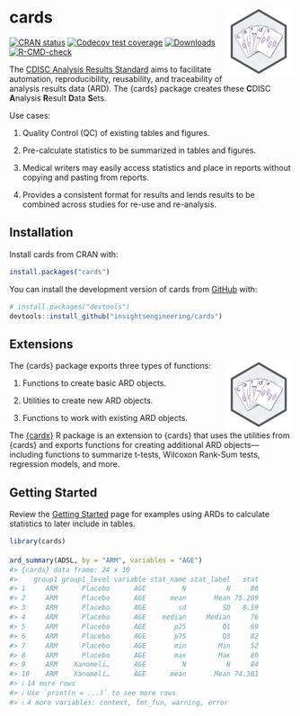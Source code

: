
<!-- README.md is generated from README.Rmd. Please edit that file -->

# cards <a href="https://insightsengineering.github.io/cards/"><img src="https://raw.githubusercontent.com/insightsengineering/cards/main/man/figures/logo.png" align="right" height="120" alt="cards website" /></a>

<!-- badges: start -->

[![CRAN
status](https://www.r-pkg.org/badges/version/cards)](https://CRAN.R-project.org/package=cards)
[![Codecov test
coverage](https://codecov.io/gh/insightsengineering/cards/graph/badge.svg)](https://app.codecov.io/gh/insightsengineering/cards)
[![Downloads](https://cranlogs.r-pkg.org/badges/cards)](https://cran.r-project.org/package=cards)
[![R-CMD-check](https://github.com/insightsengineering/cards/actions/workflows/R-CMD-check.yaml/badge.svg)](https://github.com/insightsengineering/cards/actions/workflows/R-CMD-check.yaml)
<!-- badges: end -->

The [CDISC Analysis Results
Standard](https://www.cdisc.org/standards/foundational/analysis-results-standard)
aims to facilitate automation, reproducibility, reusability, and
traceability of analysis results data (ARD). The {cards} package creates
these **C**DISC **A**nalysis **R**esult **D**ata **S**ets.

Use cases:

1.  Quality Control (QC) of existing tables and figures.

2.  Pre-calculate statistics to be summarized in tables and figures.

3.  Medical writers may easily access statistics and place in reports
    without copying and pasting from reports.

4.  Provides a consistent format for results and lends results to be
    combined across studies for re-use and re-analysis.

## Installation

Install cards from CRAN with:

``` r
install.packages("cards")
```

You can install the development version of cards from
[GitHub](https://github.com/) with:

``` r
# install.packages("devtools")
devtools::install_github("insightsengineering/cards")
```

## Extensions

[<img
src="https://raw.githubusercontent.com/insightsengineering/cardx/main/man/figures/logo.png"
style="float: right" width="120" alt="cardx website" />](https://insightsengineering.github.io/cardx/)

The {cards} package exports three types of functions:

1.  Functions to create basic ARD objects.

2.  Utilities to create new ARD objects.

3.  Functions to work with existing ARD objects.

The [{cardx}](https://github.com/insightsengineering/cardx/) R package
is an extension to {cards} that uses the utilities from {cards} and
exports functions for creating additional ARD objects––including
functions to summarize t-tests, Wilcoxon Rank-Sum tests, regression
models, and more.

## Getting Started

Review the [Getting
Started](https://insightsengineering.github.io/cards//main/articles/getting-started.html)
page for examples using ARDs to calculate statistics to later include in
tables.

``` r
library(cards)

ard_summary(ADSL, by = "ARM", variables = "AGE")
#> {cards} data frame: 24 x 10
#>    group1 group1_level variable stat_name stat_label   stat
#> 1     ARM      Placebo      AGE         N          N     86
#> 2     ARM      Placebo      AGE      mean       Mean 75.209
#> 3     ARM      Placebo      AGE        sd         SD   8.59
#> 4     ARM      Placebo      AGE    median     Median     76
#> 5     ARM      Placebo      AGE       p25         Q1     69
#> 6     ARM      Placebo      AGE       p75         Q3     82
#> 7     ARM      Placebo      AGE       min        Min     52
#> 8     ARM      Placebo      AGE       max        Max     89
#> 9     ARM    Xanomeli…      AGE         N          N     84
#> 10    ARM    Xanomeli…      AGE      mean       Mean 74.381
#> ℹ 14 more rows
#> ℹ Use `print(n = ...)` to see more rows
#> ℹ 4 more variables: context, fmt_fun, warning, error
```
